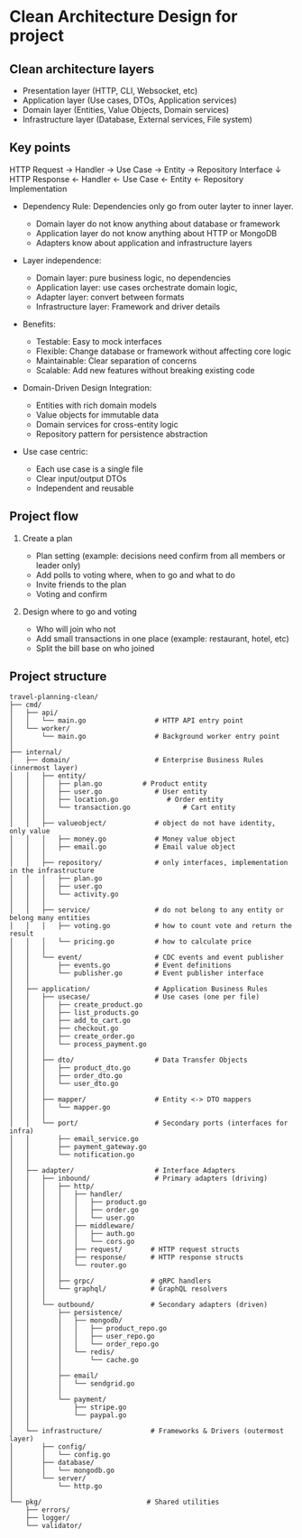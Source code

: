 # **Clean Architecture Design for project**

## **Clean architecture layers**

- Presentation layer (HTTP, CLI, Websocket, etc)
- Application layer (Use cases, DTOs, Application services)
- Domain layer (Entities, Value Objects, Domain services)
- Infrastructure layer (Database, External services, File system)

## Key points

HTTP Request → Handler → Use Case → Entity → Repository Interface
                                                      ↓
HTTP Response ← Handler ← Use Case ← Entity ← Repository Implementation

- Dependency Rule: Dependencies only go from outer layter to inner layer.
  - Domain layer do not know anything about database or framework
  - Application layer do not know anything about HTTP or MongoDB
  - Adapters know about application and infrastructure layers

- Layer independence:
  - Domain layer: pure business logic, no dependencies
  - Application layer: use cases orchestrate domain logic,
  - Adapter layer: convert between formats
  - Infrastructure layer: Framework and driver details

- Benefits:
  - Testable: Easy to mock interfaces
  - Flexible: Change database or framework without affecting core logic
  - Maintainable: Clear separation of concerns
  - Scalable: Add new features without breaking existing code

- Domain-Driven Design Integration:
  - Entities with rich domain models
  - Value objects for immutable data
  - Domain services for cross-entity logic
  - Repository pattern for persistence abstraction

- Use case centric:
  - Each use case is a single file
  - Clear input/output DTOs
  - Independent and reusable

## Project flow

1. Create a plan
    - Plan setting (example: decisions need confirm from all members or leader only)
    - Add  polls to voting where, when to go and what to do
    - Invite friends to the plan
    - Voting and confirm

2. Design where to go and voting
    - Who will join who not
    - Add small transactions in one place (example: restaurant, hotel, etc)
    - Split the bill base on who joined

## Project structure

```
travel-planning-clean/
├── cmd/
│   ├── api/
│   │   └── main.go                 # HTTP API entry point
│   └── worker/
│       └── main.go                 # Background worker entry point
│
├── internal/
│   ├── domain/                     # Enterprise Business Rules (innermost layer)
│   │   ├── entity/
│   │   │   ├── plan.go          # Product entity
│   │   │   ├── user.go             # User entity
│   │   │   ├── location.go            # Order entity
│   │   │   └── transaction.go             # Cart entity
│   │   │
│   │   ├── valueobject/            # object do not have identity, only value
│   │   │   ├── money.go            # Money value object
│   │   │   ├── email.go            # Email value object
│   │   │
│   │   ├── repository/             # only interfaces, implementation in the infrastructure
│   │   │   ├── plan.go
│   │   │   ├── user.go
│   │   │   └── activity.go
│   │   │
│   │   ├── service/                # do not belong to any entity or belong many entities
│   │   │   ├── voting.go           # how to count vote and return the result 
│   │   │   └── pricing.go          # how to calculate price
│   │   │
│   │   └── event/                  # CDC events and event publisher
│   │       ├── events.go           # Event definitions
│   │       └── publisher.go        # Event publisher interface
│   │
│   ├── application/                # Application Business Rules
│   │   ├── usecase/                # Use cases (one per file)
│   │   │   ├── create_product.go
│   │   │   ├── list_products.go
│   │   │   ├── add_to_cart.go
│   │   │   ├── checkout.go
│   │   │   ├── create_order.go
│   │   │   └── process_payment.go
│   │   │
│   │   ├── dto/                    # Data Transfer Objects
│   │   │   ├── product_dto.go
│   │   │   ├── order_dto.go
│   │   │   └── user_dto.go
│   │   │
│   │   ├── mapper/                 # Entity <-> DTO mappers
│   │   │   └── mapper.go
│   │   │
│   │   └── port/                   # Secondary ports (interfaces for infra)
│   │       ├── email_service.go
│   │       ├── payment_gateway.go
│   │       └── notification.go
│   │
│   ├── adapter/                    # Interface Adapters
│   │   ├── inbound/                # Primary adapters (driving)
│   │   │   ├── http/
│   │   │   │   ├── handler/
│   │   │   │   │   ├── product.go
│   │   │   │   │   ├── order.go
│   │   │   │   │   └── user.go
│   │   │   │   ├── middleware/
│   │   │   │   │   ├── auth.go
│   │   │   │   │   └── cors.go
│   │   │   │   ├── request/       # HTTP request structs
│   │   │   │   ├── response/      # HTTP response structs
│   │   │   │   └── router.go
│   │   │   │
│   │   │   ├── grpc/              # gRPC handlers
│   │   │   └── graphql/           # GraphQL resolvers
│   │   │
│   │   └── outbound/              # Secondary adapters (driven)
│   │       ├── persistence/
│   │       │   ├── mongodb/
│   │       │   │   ├── product_repo.go
│   │       │   │   ├── user_repo.go
│   │       │   │   └── order_repo.go
│   │       │   └── redis/
│   │       │       └── cache.go
│   │       │
│   │       ├── email/
│   │       │   └── sendgrid.go
│   │       │
│   │       └── payment/
│   │           ├── stripe.go
│   │           └── paypal.go
│   │
│   └── infrastructure/            # Frameworks & Drivers (outermost layer)
│       ├── config/
│       │   └── config.go
│       ├── database/
│       │   └── mongodb.go
│       └── server/
│           └── http.go
│
└── pkg/                          # Shared utilities
    ├── errors/
    ├── logger/
    └── validator/
```
